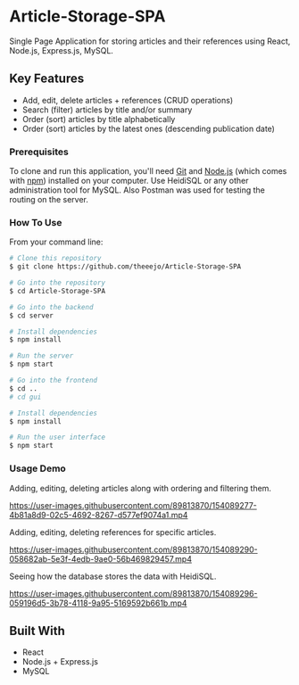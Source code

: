 # Article-Storage-SPA

Single Page Application for storing articles and their references using React, Node.js, Express.js, MySQL.

## Key Features

* Add, edit, delete articles + references (CRUD operations)
* Search (filter) articles by title and/or summary
* Order (sort) articles by title alphabetically
* Order (sort) articles by the latest ones (descending publication date)

### Prerequisites
To clone and run this application, you'll need [Git](https://git-scm.com) and [Node.js](https://nodejs.org/en/download/) (which comes with [npm](http://npmjs.com)) installed on your computer.
Use HeidiSQL or any other administration tool for MySQL. Also Postman was used for testing the routing on the server.

### How To Use

From your command line:
```bash
# Clone this repository
$ git clone https://github.com/theeejo/Article-Storage-SPA

# Go into the repository
$ cd Article-Storage-SPA

# Go into the backend
$ cd server

# Install dependencies
$ npm install

# Run the server
$ npm start

# Go into the frontend
$ cd ..
# cd gui

# Install dependencies
$ npm install

# Run the user interface
$ npm start
```

### Usage Demo

Adding, editing, deleting articles along with ordering and filtering them.

https://user-images.githubusercontent.com/89813870/154089277-4b81a8d9-02c5-4692-8267-d577ef9074a1.mp4

Adding, editing, deleting references for specific articles.

https://user-images.githubusercontent.com/89813870/154089290-058682ab-5e3f-4edb-9ae0-56b469829457.mp4

Seeing how the database stores the data with HeidiSQL. 

https://user-images.githubusercontent.com/89813870/154089296-059196d5-3b78-4118-9a95-5169592b661b.mp4


## Built With

* React
* Node.js + Express.js
* MySQL
